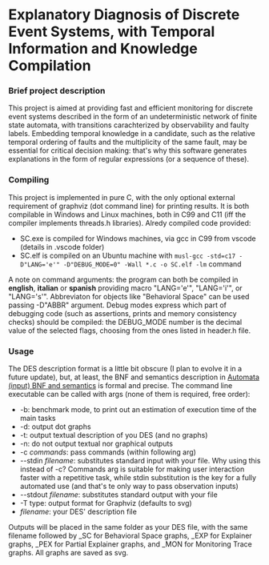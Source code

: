 # Explanatory Diagnosis of Discrete Event Systems, with Temporal Information and Knowledge Compilation
### Brief project description
This project is aimed at providing fast and efficient monitoring for discrete event systems described in the form of an undeterministic network of finite state automata, with transitions carachterized by observability and faulty labels.
Embedding temporal knowledge in a candidate, such as the relative temporal ordering of faults and the multiplicity of the same fault, may be essential for critical decision making: that's why this software generates explanations in the form of regular expressions (or a sequence of these).

### Compiling
This project is implemented in pure C, with the only optional external requirement of graphviz (dot command line) for printing results. It is both compilable in Windows and Linux machines, both in C99 and C11 (iff the compiler implements threads.h libraries). Alredy compiled code provided:
- SC.exe is compiled for Windows machines, via gcc in C99 from vscode (details in .vscode folder)
- SC.elf is compiled on an Ubuntu machine with ```musl-gcc -std=c17 -D"LANG='e'" -D"DEBUG_MODE=0" -Wall *.c -o SC.elf -lm``` command

A note on command arguments: the program can both be compiled in **english**, **italian** or **spanish** providing macro "LANG='e'", "LANG='i'", or "LANG='s'". Abbreviaton for objects like "Behavioral Space" can be used passing -D"ABBR" argument. Debug modes express which part of debugging code (such as assertions, prints and memory consistency checks) should be compiled: the DEBUG_MODE number is the decimal value of the selected flags, choosing from the ones listed in header.h file.

### Usage
The DES description format is a little bit obscure (I plan to evolve it in a future update), but, at least, the BNF and semantics description in [Automata (input) BNF and semantics](./Automata%20(input)%20BNF%20and%20semantics.txt) is formal and precise.
The command line executable can be called with args (none of them is required, free order):
- -b: benchmark mode, to print out an estimation of execution time of the main tasks
- -d: output dot graphs
- -t: output textual description of you DES (and no graphs)
- -n: do not output textual nor graphical outputs
- -c *commands*: pass commands (within following arg)
- --stdin *filename*: substitutes standard input with your file. Why using this instead of -c? Commands arg is suitable for making user interaction faster with a repetitive task, while stdin substitution is the key for a fully automated use (and that's te only way to pass observation inputs)
- --stdout *filename*: substitutes standard output with your file
- -T type: output format for Graphviz (defaults to svg)
- *filename*: your DES' description file

Outputs will be placed in the same folder as your DES file, with the same filename followed by _SC for Behavioral Space graphs, _EXP for Explainer graphs, _PEX for Partial Explainer graphs, and _MON for Monitoring Trace graphs. All graphs are saved as svg.